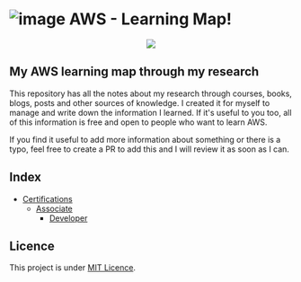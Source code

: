 # ![image](https://user-images.githubusercontent.com/19806540/201233210-5f1cd5b2-d7f0-479c-8a8b-55f9a480dc8a.png) AWS - Learning Map!

<p align="center">

<img src="https://user-images.githubusercontent.com/19806540/201232255-66dc1e34-5042-48e1-b39d-bfdd41bfaebd.png">
</center>
</p>

## My AWS learning map through my research

This repository has all the notes about my research through courses, books, blogs, posts and other sources of knowledge. I created it for myself to manage and write down the information I learned. If it's useful to you too, all of this information is free and open to people who want to learn AWS. 

If you find it useful to add more information about something or there is a typo, feel free to create a PR to add this and I will review it as soon as I can.

##  Index

  - [Certifications](certifications)
    - [Associate](certifications/associate)
      - [Developer](certifications/associate/developer.md)


## Licence

This project is under [MIT Licence](LICENSE).